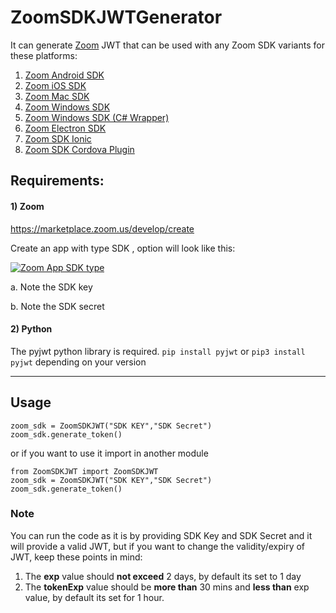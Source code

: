 # ZoomSDKJWTGenerator
It can generate [Zoom](https://zoom.us) JWT that can be used with any Zoom SDK variants for these platforms:
1. [Zoom Android SDK](https://marketplace.zoom.us/docs/sdk/native-sdks/android "Zoom Android SDK")
2. [Zoom iOS SDK](https://marketplace.zoom.us/docs/sdk/native-sdks/iOS "Zoom iOS SDK")
3. [Zoom Mac SDK](https://marketplace.zoom.us/docs/sdk/native-sdks/macos "Zoom Mac SDK")
4. [Zoom Windows SDK](https://marketplace.zoom.us/docs/sdk/native-sdks/windows "Zoom Windows SDK")
5. [Zoom Windows SDK (C# Wrapper)](https://marketplace.zoom.us/docs/sdk/native-sdks/windows/c-sharp-wrapper "Zoom Windows SDK (C# Wrapper)")
6. [Zoom Electron SDK](https://marketplace.zoom.us/docs/sdk/native-sdks/electron "Zoom Electron SDK")
7. [Zoom SDK Ionic](https://marketplace.zoom.us/docs/sdk/native-sdks/ionic/overview "Zoom SDK Ionic")
8. [Zoom SDK Cordova Plugin](https://marketplace.zoom.us/docs/sdk/native-sdks/ionic/overview "Zoom SDK Cordova Plugin")


## Requirements:

#### 1) Zoom
https://marketplace.zoom.us/develop/create

Create an app with type SDK , option will look like this:

[![Zoom App SDK type](https://dl.dropboxusercontent.com/s/e49i9ni9zje4o6d/zoomsdkappcreate.png "Zoom App SDK type")](https://dl.dropboxusercontent.com/s/e49i9ni9zje4o6d/zoomsdkappcreate.png "Zoom App SDK type")

a. Note the SDK key

b. Note the SDK secret 


#### 2) Python
The pyjwt python library is required. `pip install pyjwt` or `pip3 install pyjwt` depending on your version

------------

## Usage
```
zoom_sdk = ZoomSDKJWT("SDK KEY","SDK Secret")
zoom_sdk.generate_token()
```
or if you want to use it import in another module
```
from ZoomSDKJWT import ZoomSDKJWT
zoom_sdk = ZoomSDKJWT("SDK KEY","SDK Secret")
zoom_sdk.generate_token()
```

### Note
You can run the code as it is by providing SDK Key and SDK Secret and it will provide a valid JWT, but if you want to change the validity/expiry of JWT, keep these points in mind:
1. The **exp** value should **not exceed** 2 days, by default its set to 1 day 
2. The **tokenExp**  value should be **more than** 30 mins and **less than** exp value, by default its set for 1 hour.
